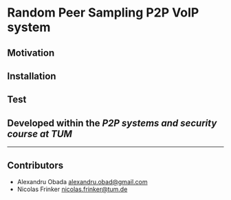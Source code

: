Random Peer Sampling P2P VoIP system
===========================================================

## Motivation

## Installation

## Test

Developed within the *P2P systems and security course at TUM*
----------------------------------------------------------------------------
* * *

## Contributors
*  Alexandru Obada <alexandru.obad@gmail.com>
*  Nicolas  Frinker <nicolas.frinker@tum.de>